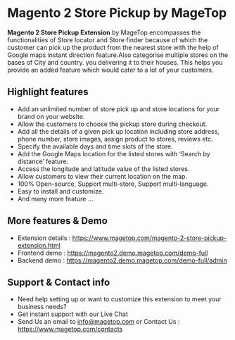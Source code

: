 # Magento 2 Store Pickup by MageTop

**Magento 2 Store Pickup Extension** by MageTop encompasses the functionalities of Store locator and Store finder because of which the customer can pick up the product from the nearest store with the help of Google maps instant direction feature.Also categorise multiple stores on the bases of City and country. you delivering it to their houses. This helps you provide an added feature which would cater to a lot of your customers.

## Highlight features

- Add an unlimited number of store pick up and store locations for your brand on your website.
- Allow the customers to choose the pickup store during checkout.
- Add all the details of a given pick up location including store address, phone number, store images, assign product to stores, reviews etc.
- Specify the available days and time slots of the store.
- Add the Google Maps location for the listed stores with ‘Search by distance’ feature.
- Access the longitude and latitude value of the listed stores.
- Allow customers to view their current location on the map.
- 100% Open-source, Support multi-store, Support multi-language.
- Easy to install and customize.
- And many more feature ...

## More features & Demo

- Extension details : https://www.magetop.com/magento-2-store-pickup-extension.html
- Frontend demo : https://magento2.demo.magetop.com/demo-full
- Backend demo : https://magento2.demo.magetop.com/demo-full/admin

## Support & Contact info

- Need help setting up or want to customize this extension to meet your business needs? 
- Get instant support with our Live Chat
- Send Us an email to info@magetop.com or Contact Us : https://www.magetop.com/contacts
